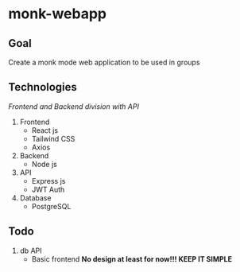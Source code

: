 # monk-webapp

## Goal

Create a monk mode web application to be used in groups

## Technologies

_Frontend and Backend division with API_

1. Frontend
   - React js
   - Tailwind CSS
   - Axios
2. Backend
   - Node js
3. API
   - Express js
   - JWT Auth
4. Database
   - PostgreSQL

## Todo

1. db API
   - Basic frontend **No design at least for now!!! KEEP IT SIMPLE**
